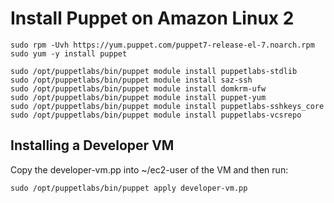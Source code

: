 # Install Puppet on Amazon Linux 2

```
sudo rpm -Uvh https://yum.puppet.com/puppet7-release-el-7.noarch.rpm
sudo yum -y install puppet

sudo /opt/puppetlabs/bin/puppet module install puppetlabs-stdlib
sudo /opt/puppetlabs/bin/puppet module install saz-ssh
sudo /opt/puppetlabs/bin/puppet module install domkrm-ufw
sudo /opt/puppetlabs/bin/puppet module install puppet-yum
sudo /opt/puppetlabs/bin/puppet module install puppetlabs-sshkeys_core
sudo /opt/puppetlabs/bin/puppet module install puppetlabs-vcsrepo
```

## Installing a Developer VM

Copy the developer-vm.pp into ~/ec2-user of the VM and then run:

```
sudo /opt/puppetlabs/bin/puppet apply developer-vm.pp
```


